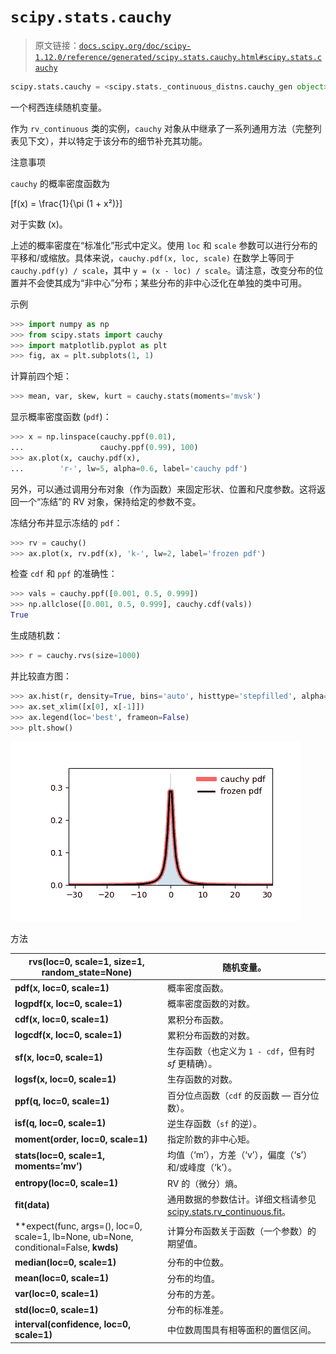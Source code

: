 # `scipy.stats.cauchy`

> 原文链接：[`docs.scipy.org/doc/scipy-1.12.0/reference/generated/scipy.stats.cauchy.html#scipy.stats.cauchy`](https://docs.scipy.org/doc/scipy-1.12.0/reference/generated/scipy.stats.cauchy.html#scipy.stats.cauchy)

```py
scipy.stats.cauchy = <scipy.stats._continuous_distns.cauchy_gen object>
```

一个柯西连续随机变量。

作为 `rv_continuous` 类的实例，`cauchy` 对象从中继承了一系列通用方法（完整列表见下文），并以特定于该分布的细节补充其功能。

注意事项

`cauchy` 的概率密度函数为

\[f(x) = \frac{1}{\pi (1 + x²)}\]

对于实数 \(x\)。

上述的概率密度在“标准化”形式中定义。使用 `loc` 和 `scale` 参数可以进行分布的平移和/或缩放。具体来说，`cauchy.pdf(x, loc, scale)` 在数学上等同于 `cauchy.pdf(y) / scale`，其中 `y = (x - loc) / scale`。请注意，改变分布的位置并不会使其成为“非中心”分布；某些分布的非中心泛化在单独的类中可用。

示例

```py
>>> import numpy as np
>>> from scipy.stats import cauchy
>>> import matplotlib.pyplot as plt
>>> fig, ax = plt.subplots(1, 1) 
```

计算前四个矩：

```py
>>> mean, var, skew, kurt = cauchy.stats(moments='mvsk') 
```

显示概率密度函数 (`pdf`)：

```py
>>> x = np.linspace(cauchy.ppf(0.01),
...                 cauchy.ppf(0.99), 100)
>>> ax.plot(x, cauchy.pdf(x),
...        'r-', lw=5, alpha=0.6, label='cauchy pdf') 
```

另外，可以通过调用分布对象（作为函数）来固定形状、位置和尺度参数。这将返回一个“冻结”的 RV 对象，保持给定的参数不变。

冻结分布并显示冻结的 `pdf`：

```py
>>> rv = cauchy()
>>> ax.plot(x, rv.pdf(x), 'k-', lw=2, label='frozen pdf') 
```

检查 `cdf` 和 `ppf` 的准确性：

```py
>>> vals = cauchy.ppf([0.001, 0.5, 0.999])
>>> np.allclose([0.001, 0.5, 0.999], cauchy.cdf(vals))
True 
```

生成随机数：

```py
>>> r = cauchy.rvs(size=1000) 
```

并比较直方图：

```py
>>> ax.hist(r, density=True, bins='auto', histtype='stepfilled', alpha=0.2)
>>> ax.set_xlim([x[0], x[-1]])
>>> ax.legend(loc='best', frameon=False)
>>> plt.show() 
```

![../../_images/scipy-stats-cauchy-1.png](img/672ebaa8415388dd8b701b76166c46bd.png)

方法

| **rvs(loc=0, scale=1, size=1, random_state=None)** | 随机变量。 |
| --- | --- |
| **pdf(x, loc=0, scale=1)** | 概率密度函数。 |
| **logpdf(x, loc=0, scale=1)** | 概率密度函数的对数。 |
| **cdf(x, loc=0, scale=1)** | 累积分布函数。 |
| **logcdf(x, loc=0, scale=1)** | 累积分布函数的对数。 |
| **sf(x, loc=0, scale=1)** | 生存函数（也定义为 `1 - cdf`，但有时 *sf* 更精确）。 |
| **logsf(x, loc=0, scale=1)** | 生存函数的对数。 |
| **ppf(q, loc=0, scale=1)** | 百分位点函数（`cdf` 的反函数 — 百分位数）。 |
| **isf(q, loc=0, scale=1)** | 逆生存函数（`sf` 的逆）。 |
| **moment(order, loc=0, scale=1)** | 指定阶数的非中心矩。 |
| **stats(loc=0, scale=1, moments=’mv’)** | 均值（‘m’），方差（‘v’），偏度（‘s’）和/或峰度（‘k’）。 |
| **entropy(loc=0, scale=1)** | RV 的（微分）熵。 |
| **fit(data)** | 通用数据的参数估计。详细文档请参见 [scipy.stats.rv_continuous.fit](https://docs.scipy.org/doc/scipy/reference/generated/scipy.stats.rv_continuous.fit.html#scipy.stats.rv_continuous.fit)。 |
| **expect(func, args=(), loc=0, scale=1, lb=None, ub=None, conditional=False, **kwds)** | 计算分布函数关于函数（一个参数）的期望值。 |
| **median(loc=0, scale=1)** | 分布的中位数。 |
| **mean(loc=0, scale=1)** | 分布的均值。 |
| **var(loc=0, scale=1)** | 分布的方差。 |
| **std(loc=0, scale=1)** | 分布的标准差。 |
| **interval(confidence, loc=0, scale=1)** | 中位数周围具有相等面积的置信区间。 |
